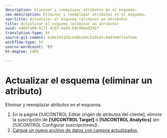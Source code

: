 ```yaml
---
description: Eliminar y reemplazar atributos en el esquema.
seo-description: Eliminar y reemplazar atributos en el esquema.
seo-title: Actualizar el esquema (eliminar un atributo)
title: Actualizar el esquema (eliminar un atributo)
uuid: a465fa89-6c7f-4c07-aa59-84c968a82917
translation-type: ht
source-git-commit: 43de353155c640b3ddc519147c94d7e9ffcafe4e
workflow-type: ht
source-wordcount: '69'
ht-degree: 100%

---
```



# Actualizar el esquema (eliminar un atributo)

Eliminar y reemplazar atributos en el esquema.

1. En la página [!UICONTROL Editar origen de atributos del cliente], elimine la suscripción de **[!UICONTROL Target]** o **[!UICONTROL Analytics]** (en [!UICONTROL Configurar suscripciones]).
1. [Cargue un nuevo archivo de datos con campos actualizados](../attributes/t-crs-usecase.md#task_BCC327B2A0EF4A1BBB2934013AB92B78).
